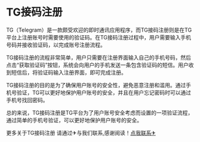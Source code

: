 # TG接码注册

TG（Telegram）是一款颇受欢迎的即时通讯应用程序，而TG接码注册则是在TG平台上注册账号时需要使用的验证码。在TG接码注册过程中，用户需要输入手机号码并接收验证码，以完成账号注册流程。

TG接码注册的流程非常简单，用户只需要在注册界面输入自己的手机号码，然后点击“获取验证码”按钮，系统会向用户的手机发送一条包含验证码的短信。用户收到短信后，将验证码输入注册界面，即可完成注册。

TG接码注册的目的是为了确保用户账号的安全性，避免恶意注册和滥用。通过手机号验证，TG可以更好地保护用户账号的安全，并且在用户忘记密码时可以通过手机号找回密码。

总的来说，TG接码注册是TG平台为了用户账号安全考虑而设置的一项验证流程，通过简单的手机号验证，可以更好地保护用户账号的安全。

更多关于TG接码注册 请通过✈与我们联系,感谢阅读！[点我联系✈](https://www.G208.com)